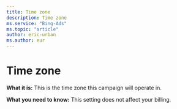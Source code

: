 ```yaml
---
title: Time zone
description: Time zone
ms.service: "Bing-Ads"
ms.topic: "article"
author: eric-urban
ms.author: eur
---
```


# Time zone

**What it is:** This is the time zone this campaign will operate in.

**What you need to know:** This setting does not affect your billing.



